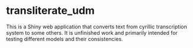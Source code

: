 # transliterate_udm
This is a Shiny web application that converts text from cyrillic transcription system to some others. It is unfinished work and primarily intended for testing different models and their consistencies.
